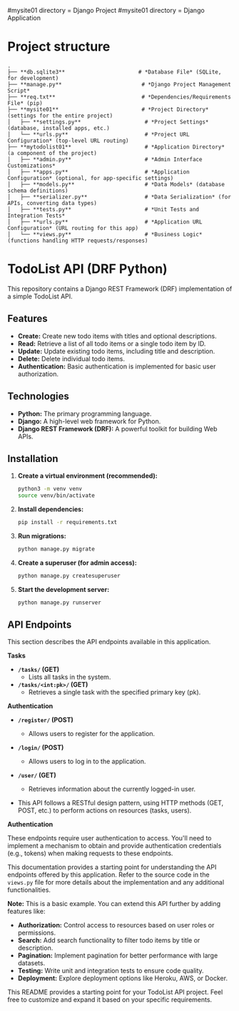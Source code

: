 #mysite01 directory = Django Project
#mysite01 directory = Django Application

# Project structure
```
.
├── **db.sqlite3**                       # *Database File* (SQLite, for development)
├── **manage.py**                         # *Django Project Management Script*
├── **req.txt**                           # *Dependencies/Requirements File* (pip)
├── **mysite01**                          # *Project Directory* (settings for the entire project)
│   ├── **settings.py**                    # *Project Settings* (database, installed apps, etc.)
│   └── **urls.py**                        # *Project URL Configuration* (top-level URL routing)
├── **mytodolist01**                       # *Application Directory* (a component of the project)
│   ├── **admin.py**                       # *Admin Interface Customizations*
│   ├── **apps.py**                        # *Application Configuration* (optional, for app-specific settings)
│   ├── **models.py**                      # *Data Models* (database schema definitions)
│   ├── **serializer.py**                  # *Data Serialization* (for APIs, converting data types)
│   ├── **tests.py**                       # *Unit Tests and Integration Tests*
│   ├── **urls.py**                        # *Application URL Configuration* (URL routing for this app)
│   └── **views.py**                       # *Business Logic* (functions handling HTTP requests/responses)
```

# TodoList API (DRF Python)

This repository contains a Django REST Framework (DRF) implementation of a simple TodoList API.

## Features

* **Create:** Create new todo items with titles and optional descriptions.
* **Read:** Retrieve a list of all todo items or a single todo item by ID.
* **Update:** Update existing todo items, including title and description.
* **Delete:** Delete individual todo items.
* **Authentication:** Basic authentication is implemented for basic user authorization.

## Technologies

* **Python:** The primary programming language.
* **Django:** A high-level web framework for Python.
* **Django REST Framework (DRF):** A powerful toolkit for building Web APIs.

## Installation
1.  **Create a virtual environment (recommended):**

    ```bash
    python3 -m venv venv
    source venv/bin/activate 
    ```

2.  **Install dependencies:**

    ```bash
    pip install -r requirements.txt
    ```

3.  **Run migrations:**

    ```bash
    python manage.py migrate
    ```

4.  **Create a superuser (for admin access):**

    ```bash
    python manage.py createsuperuser
    ```

5.  **Start the development server:**

    ```bash
    python manage.py runserver 
    ```



## API Endpoints

This section describes the API endpoints available in this application.

**Tasks**

* **`/tasks/` (GET)**
    * Lists all tasks in the system.
* **`/tasks/<int:pk>/` (GET)**
    * Retrieves a single task with the specified primary key (pk).

**Authentication**

* **`/register/` (POST)**
    * Allows users to register for the application.
* **`/login/` (POST)**
    * Allows users to log in to the application.
* **`/user/` (GET)**
    * Retrieves information about the currently logged-in user.

* This API follows a RESTful design pattern, using HTTP methods (GET, POST, etc.) to perform actions on resources (tasks, users).

**Authentication**

These endpoints require user authentication to access. You'll need to implement a mechanism to obtain and provide authentication credentials (e.g., tokens) when making requests to these endpoints.

This documentation provides a starting point for understanding the API endpoints offered by this application. Refer to the source code in the `views.py` file for more details about the implementation and any additional functionalities.


**Note:** This is a basic example. You can extend this API further by adding features like:

  * **Authorization:** Control access to resources based on user roles or permissions.
  * **Search:** Add search functionality to filter todo items by title or description.
  * **Pagination:** Implement pagination for better performance with large datasets.
  * **Testing:** Write unit and integration tests to ensure code quality.
  * **Deployment:** Explore deployment options like Heroku, AWS, or Docker.

This README provides a starting point for your TodoList API project. Feel free to customize and expand it based on your specific requirements.

```

